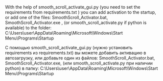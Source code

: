 With the help of smooth_scroll_activate_gui.py (you need to set the requirements from requirements.txt ) you can add activation to the startup, or add one of the files: SmoothScroll_Activator.bat, SmoothScroll_Activator.exe , (or smooth_scroll_activate.py if python is available) to the folder: C:\Users\user\AppData\Roaming\Microsoft\Windows\Start Menu\Programs\Startup

С помощью smooth_scroll_activate_gui.py (нужно установить requirements из requirements.txt) вы можете добавить активацию в автозагрузку, или добавьте один из файлов: SmoothScroll_Activator.bat, SmoothScroll_Activator.exe, (или smooth_scroll_activate.py при наличии python) в папку: C:\Users\user\AppData\Roaming\Microsoft\Windows\Start Menu\Programs\Startup 
